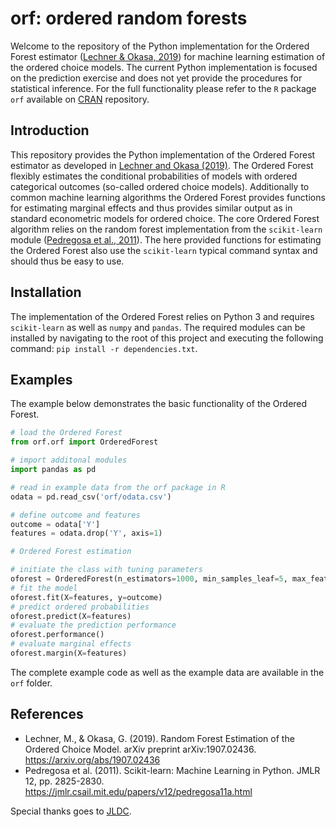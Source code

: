 # orf: ordered random forests

Welcome to the repository of the Python implementation for the Ordered Forest estimator
([Lechner & Okasa, 2019](https://arxiv.org/abs/1907.02436)) for machine learning estimation
of the ordered choice models. The current Python implementation is focused on the prediction
exercise and does not yet provide the procedures for statistical inference. For the full
functionality please refer to the `R` package `orf` available on [CRAN](https://CRAN.R-project.org/package=orf)
repository.

## Introduction

This repository provides the Python implementation of the Ordered Forest estimator
as developed in [Lechner and Okasa (2019)](https://arxiv.org/abs/1907.02436).
The Ordered Forest flexibly estimates the conditional probabilities of models with
ordered categorical outcomes (so-called ordered choice models). Additionally to
common machine learning algorithms the Ordered Forest provides functions for estimating
marginal effects and thus provides similar output as in standard econometric models
for ordered choice. The core Ordered Forest algorithm relies on the random forest
implementation from the `scikit-learn` module ([Pedregosa et al., 2011](https://jmlr.csail.mit.edu/papers/v12/pedregosa11a.html)).
The here provided functions for estimating the Ordered Forest also use the `scikit-learn`
typical command syntax and should thus be easy to use.

## Installation

The implementation of the Ordered Forest relies on Python 3 and requires `scikit-learn`
as well as `numpy` and `pandas`. The required modules can be installed by navigating to the root
of this project and executing the following command: `pip install -r dependencies.txt`.

## Examples

The example below demonstrates the basic functionality of the Ordered Forest.

```python
# load the Ordered Forest
from orf.orf import OrderedForest

# import additonal modules
import pandas as pd

# read in example data from the orf package in R
odata = pd.read_csv('orf/odata.csv')

# define outcome and features
outcome = odata['Y']
features = odata.drop('Y', axis=1)

# Ordered Forest estimation

# initiate the class with tuning parameters
oforest = OrderedForest(n_estimators=1000, min_samples_leaf=5, max_features=0.3)
# fit the model
oforest.fit(X=features, y=outcome)
# predict ordered probabilities
oforest.predict(X=features)
# evaluate the prediction performance
oforest.performance()
# evaluate marginal effects
oforest.margin(X=features)
```

The complete example code as well as the example data are available in the `orf` folder.

## References

- Lechner, M., & Okasa, G. (2019). Random Forest Estimation of the Ordered Choice Model. arXiv preprint arXiv:1907.02436. <https://arxiv.org/abs/1907.02436>
- Pedregosa et al. (2011). Scikit-learn: Machine Learning in Python. JMLR 12, pp. 2825-2830. <https://jmlr.csail.mit.edu/papers/v12/pedregosa11a.html>

Special thanks goes to [JLDC](https://github.com/JLDC).
